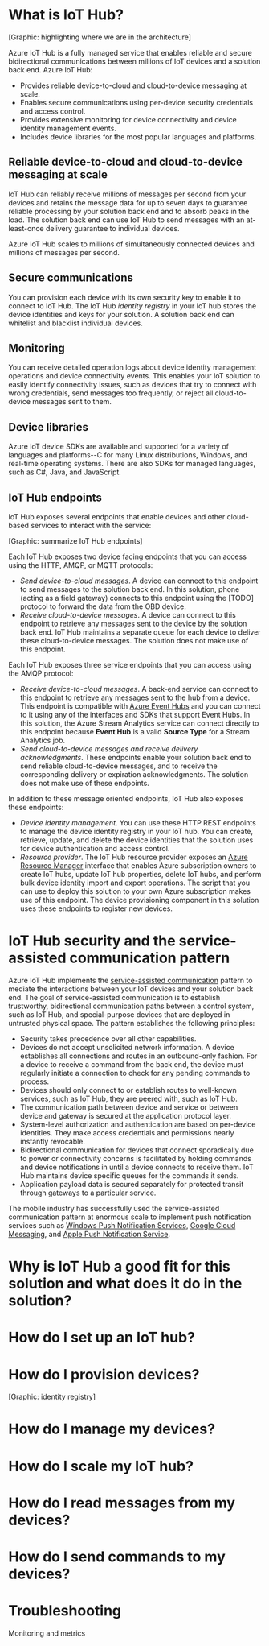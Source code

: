 # What is IoT Hub?

[Graphic: highlighting where we are in the architecture]

Azure IoT Hub is a fully managed service that enables reliable and secure bidirectional communications between millions of IoT devices and a solution back end. Azure IoT Hub:

- Provides reliable device-to-cloud and cloud-to-device messaging at scale.
- Enables secure communications using per-device security credentials and access control.
- Provides extensive monitoring for device connectivity and device identity management events.
- Includes device libraries for the most popular languages and platforms.

## Reliable device-to-cloud and cloud-to-device messaging at scale

IoT Hub can reliably receive millions of messages per second from your devices and retains the message data for up to seven days to guarantee reliable processing by your solution back end and to absorb peaks in the load. The solution back end can use IoT Hub to send messages with an at-least-once delivery guarantee to individual devices.

Azure IoT Hub scales to millions of simultaneously connected devices and millions of messages per second.

## Secure communications

You can provision each device with its own security key to enable it to connect to IoT Hub. The IoT Hub *identity registry* in your IoT hub stores the device identities and keys for your solution. A solution back end can whitelist and blacklist individual devices.

## Monitoring

You can receive detailed operation logs about device identity management operations and device connectivity events. This enables your IoT solution to easily identify connectivity issues, such as devices that try to connect with wrong credentials, send messages too frequently, or reject all cloud-to-device messages sent to them.

## Device libraries

Azure IoT device SDKs are available and supported for a variety of languages and platforms--C for many Linux distributions, Windows, and real-time operating systems. There are also SDKs for managed languages, such as C#, Java, and JavaScript.

## IoT Hub endpoints

IoT Hub exposes several endpoints that enable devices and other cloud-based services to interact with the service:

[Graphic: summarize IoT Hub endpoints]

Each IoT Hub exposes two device facing endpoints that you can access using the HTTP, AMQP, or MQTT protocols:

- *Send device-to-cloud messages*. A device can connect to this endpoint to send messages to the solution back end. In this solution, phone (acting as a field gateway) connects to this endpoint using the [TODO] protocol to forward the data from the OBD device.
- *Receive cloud-to-device messages*. A device can connect to this endpoint to retrieve any messages sent to the device by the solution back end. IoT Hub maintains a separate queue for each device to deliver these cloud-to-device messages. The solution does not make use of this endpoint.

Each IoT Hub exposes three service endpoints that you can access using the AMQP protocol:

- *Receive device-to-cloud messages*. A back-end service can connect to this endpoint to retrieve any messages sent to the hub from a device. This endpoint is compatible with [Azure Event Hubs][lnk-event-hubs] and you can connect to it using any of the interfaces and SDKs that support Event Hubs. In this solution, the Azure Stream Analytics service can connect directly to this endpoint because **Event Hub** is a valid **Source Type** for a Stream Analytics job.
- *Send cloud-to-device messages and receive delivery acknowledgments*. These endpoints enable your solution back end to send reliable cloud-to-device messages, and to receive the corresponding delivery or expiration acknowledgments. The solution does not make use of these endpoints.

In addition to these message oriented endpoints, IoT Hub also exposes these endpoints:

- *Device identity management*. You can use these HTTP REST endpoints to manage the device identity registry in your IoT hub. You can create, retrieve, update, and delete the device identities that the solution uses for device authentication and access control.
- *Resource provider*. The IoT Hub resource provider exposes an [Azure Resource Manager][lnk-arm] interface that enables Azure subscription owners to create IoT hubs, update IoT hub properties, delete IoT hubs, and perform bulk device identity import and export operations. The script that you can use to deploy this solution to your own Azure subscription makes use of this endpoint. The device provisioning component in this solution uses these endpoints to register new devices.


# IoT Hub security and the service-assisted communication pattern

Azure IoT Hub implements the [service-assisted communication][lnk-service-assisted-pattern] pattern to mediate the interactions between your IoT devices and your solution back end. The goal of service-assisted communication is to establish trustworthy, bidirectional communication paths between a control system, such as IoT Hub, and special-purpose devices that are deployed in untrusted physical space. The pattern establishes the following principles:

- Security takes precedence over all other capabilities.
- Devices do not accept unsolicited network information. A device establishes all connections and routes in an outbound-only fashion. For a device to receive a command from the back end, the device must regularly initiate a connection to check for any pending commands to process.
- Devices should only connect to or establish routes to well-known services, such as IoT Hub, they are peered with, such as IoT Hub.
- The communication path between device and service or between device and gateway is secured at the application protocol layer.
- System-level authorization and authentication are based on per-device identities. They make access credentials and permissions nearly instantly revocable.
- Bidirectional communication for devices that connect sporadically due to power or connectivity concerns is facilitated by holding commands and device notifications in until a device connects to receive them. IoT Hub maintains device specific queues for the commands it sends.
- Application payload data is secured separately for protected transit through gateways to a particular service.

The mobile industry has successfully used the service-assisted communication pattern at enormous scale to implement push notification services such as [Windows Push Notification Services][lnk-wns], [Google Cloud Messaging][lnk-google-messaging], and [Apple Push Notification Service][lnk-apple-push].

# Why is IoT Hub a good fit for this solution and what does it do in the solution?

# How do I set up an IoT hub?

# How do I provision devices?

[Graphic: identity registry]

# How do I manage my devices?

# How do I scale my IoT hub?

# How do I read messages from my devices?

# How do I send commands to my devices?

# Troubleshooting
Monitoring and metrics

[lnk-service-assisted-pattern]: http://blogs.msdn.com/b/clemensv/archive/2014/02/10/service-assisted-communication-for-connected-devices.aspx "Service Assisted Communication, blog post by Clemens Vasters"
[lnk-wns]: https://msdn.microsoft.com/library/windows/apps/mt187203.aspx
[lnk-google-messaging]: https://developers.google.com/cloud-messaging/
[lnk-apple-push]: https://developer.apple.com/library/ios/documentation/NetworkingInternet/Conceptual/RemoteNotificationsPG/Chapters/ApplePushService.html#//apple_ref/doc/uid/TP40008194-CH100-SW9
[lnk-event-hubs]: http://azure.microsoft.com/documentation/services/event-hubs/
[lnk-arm]: https://azure.microsoft.com/documentation/articles/resource-group-overview/
